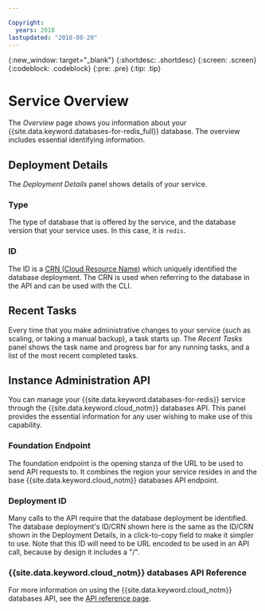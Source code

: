 ```yaml
---

Copyright:
  years: 2018
lastupdated: "2018-08-20"
---
```


{:new_window: target="_blank"}
{:shortdesc: .shortdesc}
{:screen: .screen}
{:codeblock: .codeblock}
{:pre: .pre}
{:tip: .tip}

# Service Overview

The _Overview_ page shows you information about your {{site.data.keyword.databases-for-redis_full}} database. The overview includes essential identifying information.

## Deployment Details

The _Deployment Details_ panel shows details of your service.

### Type

The type of database that is offered by the service, and the database version that your service uses. In this case, it is `redis`.

### ID

The ID is a [CRN (Cloud Resource Name)](https://console.bluemix.net/docs/overview/crn.html) which uniquely identified the database deployment. The CRN is used when referring to the database in the API and can be used with the CLI.

## Recent Tasks

Every time that you make administrative changes to your service (such as scaling, or taking a manual backup), a task starts up. The _Recent Tasks_ panel shows the task name and progress bar for any running tasks, and a list of the most recent completed tasks.

## Instance Administration API

You can manage your {{site.data.keyword.databases-for-redis}} service through the {{site.data.keyword.cloud_notm}} databases API. This panel provides the essential information for any user wishing to make use of this capability.

### Foundation Endpoint

The foundation endpoint is the opening stanza of the URL to be used to send API requests to. It combines the region your service resides in and the base {{site.data.keyword.cloud_notm}} databases API endpoint. 

### Deployment ID

Many calls to the API require that the database deployment be identified. The database deployment's ID/CRN shown here is the same as the ID/CRN shown in the Deployment Details, in a click-to-copy field to make it simpler to use. Note that this ID will need to be URL encoded to be used in an API call, because by design it includes a "/".

### {{site.data.keyword.cloud_notm}} databases API Reference

For more information on using the {{site.data.keyword.cloud_notm}} databases API, see the [API reference page](https://console.stage1.bluemix.net/apidocs/cloud-databases-api).